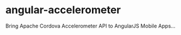 angular-accelerometer
=====================

Bring Apache Cordova Accelerometer API to AngularJS Mobile Apps...
